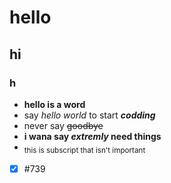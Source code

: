 # hello
## hi
### h
- **hello is a word**
- say *hello world* to start ***codding***
- never say ~~goodbye~~
- **i wana say _extremly_ need things** 
- <sub> this is subscript that isn't important</sub>
- [x] #739
